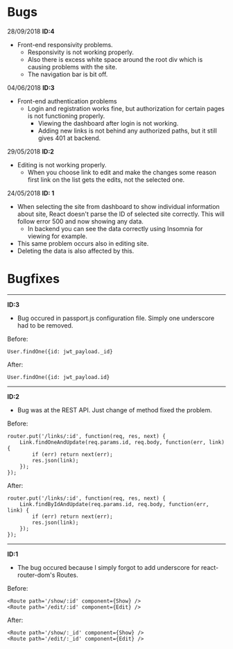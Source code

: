 # Bugs

28/09/2018 __ID:4__
- Front-end responsivity problems.
    - Responsivity is not working properly.
    - Also there is excess white space around the root div which is causing problems with the site.
    - The navigation bar is bit off.

04/06/2018 __ID:3__
- Front-end authentication problems
    - Login and registration works fine, but authorization for certain pages is not functioning properly.
        - Viewing the dashboard after login is not working. 
        - Adding new links is not behind any authorized paths, but it still gives 401 at backend.



29/05/2018 __ID:2__
- Editing is not working properly.
    - When you choose link to edit and make the changes some reason first link on the list gets the edits, not the selected one. 


24/05/2018 __ID: 1__
- When selecting the site from dashboard to show individual information about site, React doesn't parse the ID of selected site correctly. This will follow error  500 and now showing any data.
    - In backend you can see the data correctly using Insomnia for viewing for example.
- This same problem occurs also in editing site.
- Deleting the data is also affected by this.

# Bugfixes

<hr/>


__ID:3__
- Bug occured in passport.js configuration file. Simply one underscore had to be removed.

Before:
```
User.findOne({id: jwt_payload._id}
```

After:

```
User.findOne({id: jwt_payload.id}
```


<hr/>

__ID:2__

- Bug was at the REST API. Just change of method fixed the problem.

Before: 

```
router.put('/links/:id', function(req, res, next) {
    Link.findOneAndUpdate(req.params.id, req.body, function(err, link) {
        if (err) return next(err);
        res.json(link);
    });
});
```


After: 
```
router.put('/links/:id', function(req, res, next) {
    Link.findByIdAndUpdate(req.params.id, req.body, function(err, link) {
        if (err) return next(err);
        res.json(link);
    });
});
```

<hr/>

__ID:1__

- The bug occured because I simply forgot to add underscore for react-router-dom's Routes.

Before:
```
<Route path='/show/:id' component={Show} /> 
<Route path='/edit/:id' component={Edit} /> 
```
After:
```
<Route path='/show/:_id' component={Show} /> 
<Route path='/edit/:_id' component={Edit} /> 
```